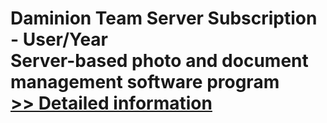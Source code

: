 # Daminion Team Server Subscription - User/Year<br />Server-based photo and document management software program<br />[>> Detailed information](https://secure.shareit.com/shareit/product.html?productid=300773240&affiliateid=200057808)